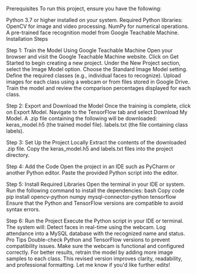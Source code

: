 
Prerequisites
To run this project, ensure you have the following:

Python 3.7 or higher installed on your system.
Required Python libraries:
OpenCV for image and video processing.
NumPy for numerical operations.
A pre-trained face recognition model from Google Teachable Machine.
Installation Steps

Step 1: Train the Model Using Google Teachable Machine
Open your browser and visit the Google Teachable Machine website.
Click on Get Started to begin creating a new project.
Under the New Project section, select the Image Model option.
Choose the Standard Image Model setting.
Define the required classes (e.g., individual faces to recognize).
Upload images for each class using a webcam or from files stored in Google Drive.
Train the model and review the comparison percentages displayed for each class.

Step 2: Export and Download the Model
Once the training is complete, click on Export Model.
Navigate to the TensorFlow tab and select Download My Model.
A .zip file containing the following will be downloaded:
keras_model.h5 (the trained model file).
labels.txt (the file containing class labels).

Step 3: Set Up the Project Locally
Extract the contents of the downloaded .zip file.
Copy the keras_model.h5 and labels.txt files into the project directory.

Step 4: Add the Code
Open the project in an IDE such as PyCharm or another Python editor.
Paste the provided Python script into the editor.

Step 5: Install Required Libraries
Open the terminal in your IDE or system.
Run the following command to install the dependencies:
bash
Copy code
pip install opencv-python numpy mysql-connector-python tensorflow
Ensure that the Python and TensorFlow versions are compatible to avoid syntax errors.

Step 6: Run the Project
Execute the Python script in your IDE or terminal.
The system will:
Detect faces in real-time using the webcam.
Log attendance into a MySQL database with the recognized name and status.
Pro Tips
Double-check Python and TensorFlow versions to prevent compatibility issues.
Make sure the webcam is functional and configured correctly.
For better results, retrain the model by adding more image samples to each class.
This revised version improves clarity, readability, and professional formatting. Let me know if you'd like further edits!













